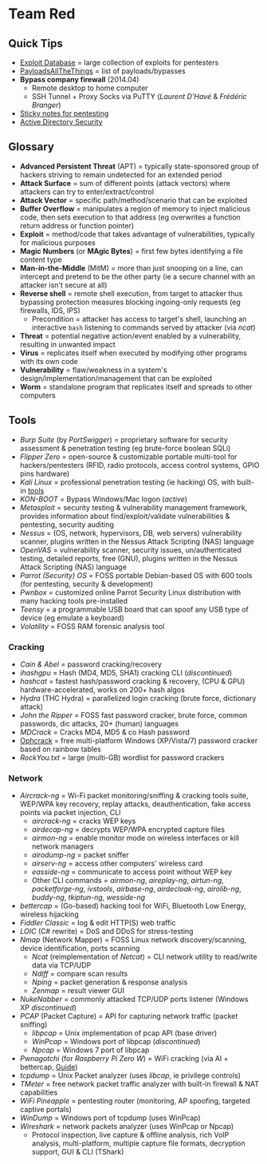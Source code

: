 # Team Red

## Quick Tips

* [Exploit Database](https://www.exploit-db.com) = large collection of exploits for pentesters
* [PayloadsAllTheThings](https://github.com/swisskyrepo/PayloadsAllTheThings) = list of payloads/bypasses
* **Bypass company firewall** (2014.04)
  * Remote desktop to home computer
  * SSH Tunnel + Proxy Socks via PuTTY (_Laurent D'Havé_ & _Frédéric Branger_)
* [Sticky notes for pentesting](https://exploit-notes.hdks.org)
* [Active Directory Security](https://adsecurity.org)

## Glossary

* **Advanced Persistent Threat** (APT) = typically state-sponsored group of hackers striving to remain undetected for an extended period
* **Attack Surface** = sum of different points (attack vectors) where attackers can try to enter/extract/control
* **Attack Vector** = specific path/method/scenario that can be exploited
* **Buffer Overflow** = manipulates a region of memory to inject malicious code, then sets execution to that address (eg overwrites a function return address or function pointer)
* **Exploit** = method/code that takes advantage of vulnerabilities, typically for malicious purposes
* **Magic Numbers** (or **MAgic Bytes**) = first few bytes identifying a file content type
* **Man-in-the-Middle** (MitM) = more than just snooping on a line, can intercept and pretend to be the other party (ie a secure channel with an attacker isn't secure at all)
* **Reverse shell** = remote shell execution, from target to attacker thus bypassing protection measures blocking ingoing-only requests (eg firewalls, IDS, IPS)
  * Precondition = attacker has access to target's shell, launching an interactive `bash` listening to commands served by attacker (via _ncat_)
* **Threat** = potential negative action/event enabled by a vulnerability, resulting in unwanted impact
* **Virus** = replicates itself when executed by modifying other programs with its own code
* **Vulnerability** = flaw/weakness in a system's design/implementation/management that can be exploited
* **Worm** = standalone program that replicates itself and spreads to other computers

## Tools

* _Burp Suite_ (by _PortSwigger_) = proprietary software for security assessment & penetration testing (eg brute-force boolean SQLi)
* _Flipper Zero_ = open-source & customizable portable multi-tool for hackers/pentesters (RFID, radio protocols, access control systems, GPIO pins hardware)
* _Kali Linux_ = professional penetration testing (ie hacking) OS, with built-in [tools](https://www.kali.org/tools)
* _KON-BOOT_ = Bypass Windows/Mac logon (_active_)
* _Metasploit_ = security testing & vulnerability management framework, provides information about find/exploit/validate vulnerabilities & pentesting, security auditing
* _Nessus_ = (OS, network, hypervisors, DB, web servers) vulnerability scanner, plugins written in the Nessus Attack Scripting (NAS) language
* _OpenVAS_ = vulnerability scanner, security issues, un/authenticated testing, detailed reports, free (GNU), plugins written in the Nessus Attack Scripting (NAS) language
* _Parrot (Security) OS_ = FOSS portable Debian-based OS with 600 tools (for pentesting, security & development)
* _Pwnbox_ = customized online Parrot Security Linux distribution with many hacking tools pre-installed
* _Teensy_ = a programmable USB board that can spoof any USB type of device (eg emulate a keyboard)
* _Volatility_ = FOSS RAM forensic analysis tool

### Cracking

* _Cain & Abel_ = password cracking/recovery
* _ihashgpu_ = Hash (MD4, MD5, SHA1) cracking CLI (_discontinued_)
* _hashcat_ = fastest hash/password cracking & recovery, (CPU & GPU) hardware-accelerated, works on 200+ hash algos
* _Hydra_ (THC Hydra) = parallelized login cracking (brute force, dictionary attack)
* _John the Ripper_ = FOSS fast password cracker, brute force, common passwords, dic attacks, 20+ (human) languages
* _MDCrack_ = Cracks MD4, MD5 & co Hash password
* [Ophcrack](https://ophcrack.sourceforge.io) = free multi-platform Windows (XP/Vista/7) password cracker based on rainbow tables
* _RockYou.txt_ = large (multi-GB) wordlist for password crackers

### Network

* _Aircrack-ng_ = Wi-Fi packet monitoring/sniffing & cracking tools suite, WEP/WPA key recovery, replay attacks, deauthentication, fake access points via packet injection, CLI
  * _aircrack-ng_ = cracks WEP keys
  * _airdecap-ng_ = decrypts WEP/WPA encrypted capture files
  * _airmon-ng_ = enable monitor mode on wireless interfaces or kill network managers
  * _airodump-ng_ = packet sniffer
  * _airserv-ng_ = access other computers' wireless card
  * _easside-ng_ = communicate to access point without WEP key
  * Other CLI commands = _airmon-ng_, _aireplay-ng_, _airtun-ng_, _packetforge-ng_, _ivstools_, _airbase-ng_, _airdecloak-ng_, _airolib-ng_, _buddy-ng_, _tkiptun-ng_, _wesside-ng_
* _bettercap_ = (Go-based) hacking tool for WiFi, Bluetooth Low Energy, wireless hijacking
* _Fiddler Classic_ = log & edit HTTP(S) web traffic
* _LOIC_ (C# rewrite) = DoS and DDoS for stress-testing
* _Nmap_ (Network Mapper) = FOSS Linux network discovery/scanning, device identification, ports scanning
  * _Ncat_ (reimplementation of _Netcat_) = CLI network utility to read/write data via TCP/UDP
  * _Ndiff_ = compare scan results
  * _Nping_ = packet generation & response analysis
  * _Zenmap_ = result viewer GUI
* _NukeNabber_ = commonly attacked TCP/UDP ports listener (Windows XP _discontinued_)
* _PCAP_ (Packet Capture) = API for capturing network traffic (packet sniffing)
  * _libpcap_ = Unix implementation of pcap API (base driver)
  * _WinPcap_ = Windows port of libpcap (_discontinued_)
  * _Npcap_ = Windows 7 port of libpcap
* _Pwnagotchi_ (for _Raspberry Pi Zero W_) = WiFi cracking (via AI + bettercap, [Guide](https://www.reddit.com/r/pwnagotchi/comments/sl2rv1/guerrilla_guide_to_pwnagotchi_v1552022))
* _tcpdump_ = Unix Packet analyzer (uses _libcap_, ie privilege controls)
* _TMeter_ = free network packet traffic analyzer with built-in firewall & NAT capabilities
* _WiFi Pineapple_ = pentesting router (monitoring, AP spoofing, targeted captive portals)
* _WinDump_ = Windows port of tcpdump (uses WinPcap)
* _Wireshark_ = network packets analyzer (uses WinPcap or Npcap)
  * Protocol inspection, live capture & offline analysis, rich VoIP analysis, multi-platform, multiple capture file formats, decryption support, GUI & CLI (TShark)
